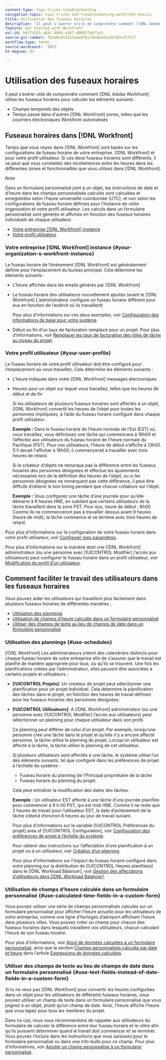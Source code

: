 ```yaml
---
content-type: tips-tricks-troubleshooting
navigation-topic: tips-tricks-and-troubleshooting-workfront-basics
title: Utilisation des fuseaux horaires
description: 'Il peut s’avérer utile de comprendre comment [!DNL Adobe Workfront] utilise les fuseaux horaires pour calculer ce qui suit : EDIT ME.'
feature: Get Started with Workfront
exl-id: b6574165-a6dc-4694-a367-d98927abf1e3
source-git-commit: fb538c6511514eedf81f4b9be452d5f87e3f7577
workflow-type: tm+mt
source-wordcount: '1072'
ht-degree: 0%

---
```


# Utilisation des fuseaux horaires

Il peut s’avérer utile de comprendre comment [!DNL Adobe Workfront] utilise les fuseaux horaires pour calculer les éléments suivants :

* Champs temporels des objets
* Temps passé dans d&#39;autres [!DNL Workfront] zones, telles que les courriers électroniques Workfront automatisés

## Fuseaux horaires dans [!DNL Workfront]

Temps que vous voyez dans [!DNL Workfront] sont basés sur les configurations de fuseau horaire de votre entreprise. [!DNL Workfront] et pour votre profil utilisateur. Si ces deux fuseaux horaires sont différents, il se peut que vous constatiez des incohérences entre les heures dans les différentes zones et fonctionnalités que vous utilisez dans [!DNL Workfront].

>[!NOTE]
>
><div class="preview">Dans un formulaire personnalisé joint à un objet, les instructions de date et d’heure dans les champs personnalisés calculés sont calculées et enregistrées selon l’heure universelle coordonnée (UTC), et non selon les configurations de fuseau horaire définies pour l’instance de votre organisation et votre profil utilisateur. Les calculs dans un formulaire personnalisé sont générés et affichés en fonction des fuseaux horaires individuels de chaque utilisateur.</div>




* [Votre entreprise [!DNL Workfront] instance](#your-organization-s-workfront-instance)
* [Votre profil utilisateur](#your-user-profile)

### Votre entreprise [!DNL Workfront] instance {#your-organization-s-workfront-instance}

Le fuseau horaire de l’événement [!DNL Workfront] est généralement définie pour l’emplacement du bureau principal. Cela détermine les éléments suivants :

* L’heure affichée dans les emails générés par [!DNL Workfront]
* Le fuseau horaire des utilisateurs nouvellement ajoutés (avant le [!DNL Workfront] L’administrateur configure un fuseau horaire différent pour eux en fonction de l’endroit où ils travaillent)

   Pour plus d’informations sur ces deux exemples, voir [Configuration des informations de base pour votre système](../../administration-and-setup/get-started-wf-administration/configure-basic-info.md).

* Début ou fin d’un taux de facturation remplacé pour un projet. Pour plus d’informations, voir [Remplacer les taux de facturation des rôles de tâche au niveau du projet](../../manage-work/projects/project-finances/override-job-role-billing-rates-at-the-project-level.md).

### Votre profil utilisateur {#your-user-profile}

Le fuseau horaire de votre profil utilisateur doit être configuré pour l’emplacement où vous travaillez. Cela détermine les éléments suivants :

* L’heure indiquée dans votre [!DNL Workfront] messages électroniques
* Heures pour un objet sur lequel vous travaillez, telles que les heures de début et de fin

   Si les utilisateurs de plusieurs fuseaux horaires sont affectés à un objet, [!DNL Workfront] convertit les heures de l’objet pour toutes les personnes impliquées, à l’aide du fuseau horaire configuré dans chaque profil utilisateur.

   **Exemple :** Dans le fuseau horaire de l’heure normale de l’Est (EST) où vous travaillez, vous définissez une tâche qui commencera à 16h00 et l’affectez aux utilisateurs du fuseau horaire de l’heure normale du Pacifique (PST). Pour ces utilisateurs, l’heure de début s’affiche à 13h00. S&#39;il devait l&#39;afficher à 16h00, il commencerait à travailler avec trois heures de retard.

   Si le créateur d’objets ne remarque pas la différence entre les fuseaux horaires des personnes désignées et effectue les ajustements nécessaires lors de la définition des heures de l’objet, ou si les personnes désignées ne remarquent pas cette différence, il peut être difficile d’obtenir le bon timing pendant que chacun collabore sur l’objet.

   **Exemple :** Vous configurez une tâche d’une journée pour qu’elle démarre à 9 heures HNE, en oubliant que certains utilisateurs de la tâche travaillent dans la zone PST. Pour eux, heure de début : 6h00. Comme ils ne commenceront pas à travailler dessus avant 9 heures (heure de midi), la tâche commence et se termine avec trois heures de retard.

Pour plus d’informations sur la configuration de votre fuseau horaire dans votre profil utilisateur, voir [Configurer mes paramètres](../../workfront-basics/manage-your-account-and-profile/configuring-your-user-profile/configure-my-settings.md).

Pour plus d’informations sur la manière dont une [!DNL Workfront] administrateur (ou une personne avec [!UICONTROL Modifier] l’accès aux utilisateurs) peut configurer le fuseau horaire dans un profil utilisateur, voir [Modification du profil d’un utilisateur](../../administration-and-setup/add-users/create-and-manage-users/edit-a-users-profile.md).

## Comment faciliter le travail des utilisateurs dans les fuseaux horaires

Vous pouvez aider les utilisateurs qui travaillent plus facilement dans plusieurs fuseaux horaires de différentes manières :

* [Utilisation des plannings](#use-schedules)
* [Utilisation de champs d’heure calculée dans un formulaire personnalisé](#use-calculated-time-fields-in-a-custom-form)
* [Utiliser des champs de texte au lieu de champs de date dans un formulaire personnalisé](#use-text-fields-instead-of-date-fields-in-a-custom-form)

### Utilisation des plannings {#use-schedules}

[!DNL Workfront] Les administrateurs créent des calendriers distincts pour chaque fuseau horaire de votre entreprise afin de s’assurer que le travail est planifié de manière appropriée pour tous, où qu’ils se trouvent. Une fois les planifications créées par l’administrateur, elles peuvent être associées à certains projets et utilisateurs :

* **[!UICONTROL Projets]**: Un créateur de projet peut sélectionner une planification pour un projet individuel. Cela détermine la planification des tâches dans le projet, en fonction des heures de travail définies pour les fuseaux horaires des personnes désignées.
* **[!UICONTROL Utilisateurs]**: A [!DNL Workfront] administrateur (ou une personne avec [!UICONTROL Modifier] l’accès aux utilisateurs) peut sélectionner un planning pour chaque utilisateur dans son profil.

   Ce planning peut différer de celui d’un projet. Par exemple, lorsqu’une personne crée une tâche dans le projet et qu’elle n’y a encore affecté personne, la tâche utilise le planning du projet. Lorsqu’un utilisateur est affecté à la tâche, la tâche utilise le planning de cet utilisateur.

   Si plusieurs utilisateurs sont affectés à une tâche, le système utilise l’un des éléments suivants, tel que configuré dans les préférences de projet à l’échelle du système :

   * Fuseau horaire du planning de l’Principal propriétaire de la tâche
   * Fuseau horaire du planning du projet.

   Cela peut entraîner la modification des dates des tâches.

   **Exemple :** Un utilisateur EST affecté à une tâche d’une journée planifiée pour commencer à 9 h 00 PST, qui est midi HNE. Comme il ne reste que 2 heures de travail pour l’utilisateur EST, la date d’achèvement de la tâche s’étend d’environ 6 heures au jour de travail suivant.

   Pour plus d’informations sur la variable [!UICONTROL Préférences du projet] area of [!UICONTROL Configuration], voir [Configuration des préférences de projet à l’échelle du système](../../administration-and-setup/set-up-workfront/configure-system-defaults/set-project-preferences.md).

   Pour obtenir des instructions sur l’affectation d’une planification à un projet ou à un utilisateur, voir [Création d’un planning](../../administration-and-setup/set-up-workfront/configure-timesheets-schedules/create-schedules.md).

   Pour plus d’informations sur l’impact du fuseau horaire configuré dans votre planning sur la distribution de [!UICONTROL Heures planifiées] dans le [!DNL Workload Balancer], voir [Gestion des affectations d’utilisateurs dans [!DNL Workload Balancer]](../../resource-mgmt/workload-balancer/manage-user-allocations-workload-balancer.md).


### Utilisation de champs d’heure calculée dans un formulaire personnalisé {#use-calculated-time-fields-in-a-custom-form}

Vous pouvez utiliser une série de champs personnalisés calculés sur un formulaire personnalisé pour afficher l’heure actuelle pour les utilisateurs de votre entreprise, comme une ligne d’horloges d’aéroport affichant l’heure dans plusieurs villes. Vous pouvez créer un champ pour chacun des fuseaux horaires dans lesquels travaillent vos utilisateurs, chacun calculant l’heure de son fuseau horaire.

Pour plus d’informations, voir [Ajout de données calculées à un formulaire personnalisé](../../administration-and-setup/customize-workfront/create-manage-custom-forms/add-calculated-data-to-custom-form.md), ainsi que la section [Champs personnalisés calculés par date et heure](../../reports-and-dashboards/reports/calc-cstm-data-reports/calculated-data-expressions.md#date) dans l’article [Expressions de données calculées](../../reports-and-dashboards/reports/calc-cstm-data-reports/calculated-data-expressions.md).

### Utiliser des champs de texte au lieu de champs de date dans un formulaire personnalisé {#use-text-fields-instead-of-date-fields-in-a-custom-form}

Si tu ne veux pas [!DNL Workfront] pour convertir les heures configurées dans un objet pour les utilisateurs de différents fuseaux horaires, vous pouvez utiliser un champ de texte dans un formulaire personnalisé que vous joignez à un objet, plutôt qu’un champ de date. Ainsi, l’heure affiche l’heure que vous tapez pour tous les membres du projet.

Dans ce cas, nous vous recommandons de rappeler aux utilisateurs du formulaire de calculer la différence entre leur fuseau horaire et le vôtre afin qu’ils puissent déterminer quand le travail doit commencer et se terminer. Vous pouvez l’inclure dans les instructions que vous saisissez pour le formulaire personnalisé ou dans une info-bulle pour ce champ. Pour plus d’informations, voir [Ajouter un champ personnalisé à un formulaire personnalisé](../../administration-and-setup/customize-workfront/create-manage-custom-forms/add-a-custom-field-to-a-custom-form.md).
